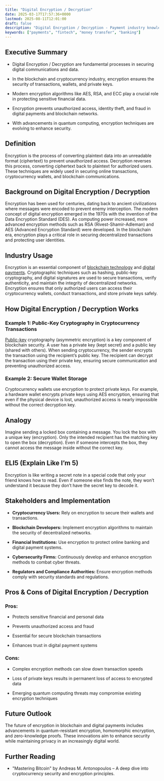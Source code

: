 ```yaml
---
title: "Digital Encryption / Decryption"
date: 2025-03-17T17:57:36+0000
lastmod: 2025-08-11T12:01:00
draft: false
description: "Digital Encryption / Decryption - Payment industry knowledge and insights"
keywords: ["payments", "fintech", "money transfer", "banking"]
---
```


## Executive Summary

- Digital Encryption / Decryption are fundamental processes in securing digital communications and data.

- In the blockchain and cryptocurrency industry, encryption ensures the security of transactions, wallets, and private keys.

- Modern encryption algorithms like AES, RSA, and ECC play a crucial role in protecting sensitive financial data.

- Encryption prevents unauthorized access, identity theft, and fraud in digital payments and blockchain networks.

- With advancements in quantum computing, encryption techniques are evolving to enhance security.

## Definition

Encryption is the process of converting plaintext data into an unreadable format (ciphertext) to prevent unauthorized access. Decryption reverses this process, converting ciphertext back to plaintext for authorized users. These techniques are widely used in securing online transactions, cryptocurrency wallets, and blockchain communications.

## Background on Digital Encryption / Decryption

Encryption has been used for centuries, dating back to ancient civilizations where messages were encoded to prevent enemy interception. The modern concept of digital encryption emerged in the 1970s with the invention of the Data Encryption Standard (DES). As computing power increased, more advanced encryption methods such as RSA (Rivest-Shamir-Adleman) and AES (Advanced Encryption Standard) were developed. In the blockchain era, encryption plays a critical role in securing decentralized transactions and protecting user identities.

## Industry Usage 

Encryption is an essential component of [blockchain technology](https://faisalkhanllc.xyz/resources/payments-wiki/b/blockchain/blockchain-technology/) and [digital payments](https://faisalkhanllc.xyz/resources/payments-wiki/d/digital-payments/). Cryptographic techniques such as hashing, public-key cryptography, and digital signatures are used to secure transactions, verify authenticity, and maintain the integrity of decentralized networks. Encryption ensures that only authorized users can access their cryptocurrency wallets, conduct transactions, and store private keys safely.

## How Digital Encryption / Decryption Works

### Example 1: Public-Key Cryptography in Cryptocurrency Transactions

[Public-key](https://faisalkhanllc.xyz/resources/payments-wiki/p/public-key/) cryptography (asymmetric encryption) is a key component of blockchain security. A user has a private key (kept secret) and a public key (shared with others). When sending cryptocurrency, the sender encrypts the transaction using the recipient’s public key. The recipient can decrypt the transaction using their private key, ensuring secure communication and preventing unauthorized access.

### Example 2: Secure Wallet Storage

Cryptocurrency wallets use encryption to protect private keys. For example, a hardware wallet encrypts private keys using AES encryption, ensuring that even if the physical device is lost, unauthorized access is nearly impossible without the correct decryption key.

## Analogy

Imagine sending a locked box containing a message. You lock the box with a unique key (encryption). Only the intended recipient has the matching key to open the box (decryption). Even if someone intercepts the box, they cannot access the message inside without the correct key.

## ELI5 (Explain Like I’m 5)

Encryption is like writing a secret note in a special code that only your friend knows how to read. Even if someone else finds the note, they won’t understand it because they don’t have the secret key to decode it.

## Stakeholders and Implementation

- **Cryptocurrency Users:** Rely on encryption to secure their wallets and transactions.

- **Blockchain Developers:** Implement encryption algorithms to maintain the security of decentralized networks.

- **Financial Institutions:** Use encryption to protect online banking and digital payment systems.

- **Cybersecurity Firms:** Continuously develop and enhance encryption methods to combat cyber threats.

- **Regulators and Compliance Authorities:** Ensure encryption methods comply with security standards and regulations.

## Pros & Cons of Digital Encryption / Decryption

### Pros:

- Protects sensitive financial and personal data

- Prevents unauthorized access and fraud

- Essential for secure blockchain transactions

- Enhances trust in digital payment systems

### Cons:

- Complex encryption methods can slow down transaction speeds

- Loss of private keys results in permanent loss of access to encrypted data

- Emerging quantum computing threats may compromise existing encryption techniques

## Future Outlook

The future of encryption in blockchain and digital payments includes advancements in quantum-resistant encryption, homomorphic encryption, and zero-knowledge proofs. These innovations aim to enhance security while maintaining privacy in an increasingly digital world.

## Further Reading 

- "Mastering Bitcoin" by Andreas M. Antonopoulos – A deep dive into cryptocurrency security and encryption principles.

##